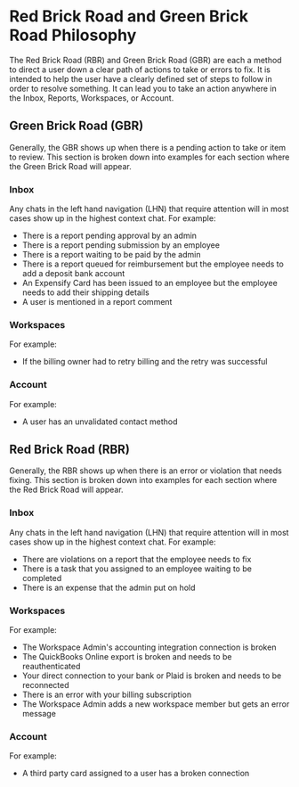 # Red Brick Road and Green Brick Road Philosophy
The Red Brick Road (RBR) and Green Brick Road (GBR) are each a method to direct a user down a clear path of actions to take or errors to fix. It is intended to help the user have a clearly defined set of steps to follow in order to resolve something. It can lead you to take an action anywhere in the Inbox, Reports, Workspaces, or Account.


## Green Brick Road (GBR)
Generally, the GBR shows up when there is a pending action to take or item to review. This section is broken down into examples for each section where the Green Brick Road will appear.

### Inbox
Any chats in the left hand navigation (LHN) that require attention will in most cases show up in the highest context chat.
For example:
- There is a report pending approval by an admin
- There is a report pending submission by an employee
- There is a report waiting to be paid by the admin
- There is a report queued for reimbursement but the employee needs to add a deposit bank account
- An Expensify Card has been issued to an employee but the employee needs to add their shipping details
- A user is mentioned in a report comment

### Workspaces
For example:
- If the billing owner had to retry billing and the retry was successful

### Account
For example:
- A user has an unvalidated contact method


## Red Brick Road (RBR)
Generally, the RBR shows up when there is an error or violation that needs fixing. This section is broken down into examples for each section where the Red Brick Road will appear.

### Inbox
Any chats in the left hand navigation (LHN) that require attention will in most cases show up in the highest context chat.
For example:
- There are violations on a report that the employee needs to fix
- There is a task that you assigned to an employee waiting to be completed
- There is an expense that the admin put on hold

### Workspaces
For example:
- The Workspace Admin's accounting integration connection is broken
- The QuickBooks Online export is broken and needs to be reauthenticated
- Your direct connection to your bank or Plaid is broken and needs to be reconnected
- There is an error with your billing subscription
- The Workspace Admin adds a new workspace member but gets an error message

### Account
For example:
- A third party card assigned to a user has a broken connection

